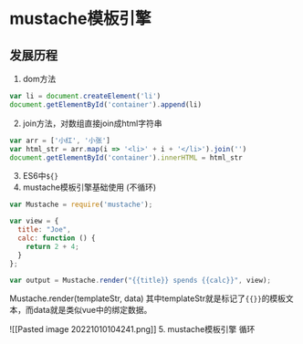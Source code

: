 # mustache模板引擎

## 发展历程
1. dom方法

```javascript
var li = document.createElement('li')
document.getElementById('container').append(li)
```

2.  join方法，对数组直接join成html字符串

```js
var arr = ['小红', '小张']
var html_str = arr.map(i => '<li>' + i + '</li>').join('')
document.getElementById('container').innerHTML = html_str
```

3. ES6中``${}``
4. mustache模板引擎基础使用 (不循环)

```js
var Mustache = require('mustache');

var view = {
  title: "Joe",
  calc: function () {
    return 2 + 4;
  }
};

var output = Mustache.render("{{title}} spends {{calc}}", view);
```

Mustache.render(templateStr, data)
其中templateStr就是标记了`{{}}`的模板文本，而data就是类似vue中的绑定数据。

![[Pasted image 20221010104241.png]]
5. mustache模板引擎 循环


